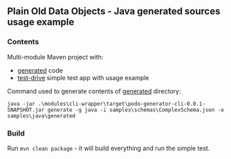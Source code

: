 ## Plain Old Data Objects - Java generated sources usage example

### Contents
Multi-module Maven project with:
- [generated](generated) code
- [test-drive](test-drive) simple test app with usage example

Command used to generate contents of [generated](generated) directory:

```java -jar .\modules\cli-wrapper\target\podo-generator-cli-0.0.1-SNAPSHOT.jar generate -g java -i samples\schemas\ComplexSchema.json -o samples\java\generated```

### Build
Run `mvn clean package` - it will build everything and run the simple test.